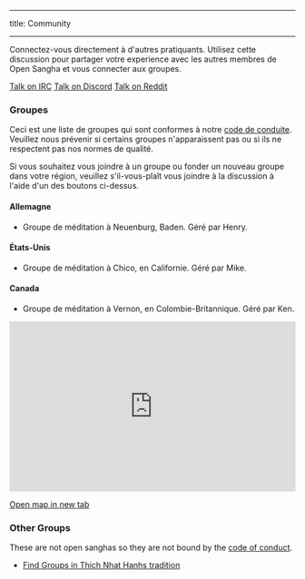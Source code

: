 * * *

title: Community

* * *

Connectez-vous directement à d'autres pratiquants. Utilisez cette discussion pour partager votre experience avec les autres membres de Open Sangha et vous connecter aux groupes.

<a href="http://kiwiirc.com/client/irc.freenode.com/#glportal" class="btn btn-primary external-link no-image" target="_blank" rel="nofollow">Talk on IRC</a>
[Talk on Discord](https://discord.gg/Tyqd22a?classes=btn,btn-primary) [Talk on Reddit](https://www.reddit.com/r/OpenBuddhaDharma/?classes=btn,btn-primary)

### Groupes

Ceci est une liste de groupes qui sont conformes à notre [code de conduite](../code/). Veuillez nous prévenir si certains groupes n'apparaissent pas ou si ils ne respectent pas nos normes de qualité.

Si vous souhaitez vous joindre à un groupe ou fonder un nouveau groupe dans votre région, veuillez s'il-vous-plaît vous joindre à la discussion à l'aide d'un des boutons ci-dessus.

#### Allemagne

- Groupe de méditation à Neuenburg, Baden. Géré par Henry.

#### États-Unis

- Groupe de méditation à Chico, en Californie. Géré par Mike.

#### Canada

- Groupe de méditation à Vernon, en Colombie-Britannique. Géré par Ken.

<p>
<iframe width="100%" height="300px" frameborder="0" src="https://umap.openstreetmap.fr/en/map/open-sanghas_179302?scaleControl=false&miniMap=false&scrollWheelZoom=true&zoomControl=false&allowEdit=false&moreControl=true&searchControl=null&tilelayersControl=null&embedControl=null&datalayersControl=true&onLoadPanel=undefined&captionBar=false" mark="crwd-mark"></iframe><p><a href="https://umap.openstreetmap.fr/en/map/open-sanghas_179302">Open map in new tab</a></p>
</p>

### Other Groups

These are not open sanghas so they are not bound by the [code of conduct](../code/).

- [Find Groups in Thich Nhat Hanhs tradition](https://plumvillage.org/about/international-sangha-directory/)